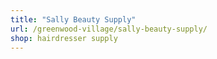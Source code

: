 ```yaml
---
title: "Sally Beauty Supply"
url: /greenwood-village/sally-beauty-supply/
shop: hairdresser supply
---
```

